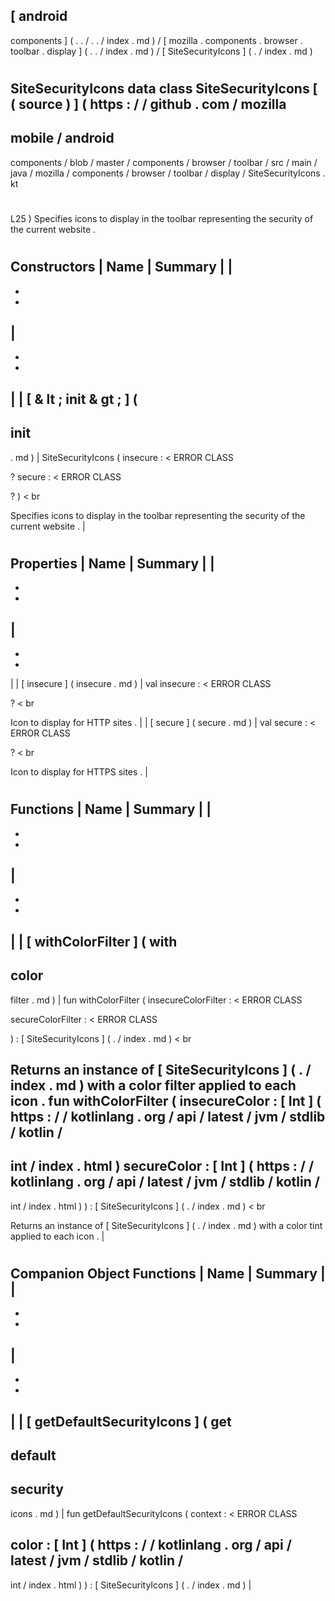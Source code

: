 [
android
-
components
]
(
.
.
/
.
.
/
index
.
md
)
/
[
mozilla
.
components
.
browser
.
toolbar
.
display
]
(
.
.
/
index
.
md
)
/
[
SiteSecurityIcons
]
(
.
/
index
.
md
)
#
SiteSecurityIcons
data
class
SiteSecurityIcons
[
(
source
)
]
(
https
:
/
/
github
.
com
/
mozilla
-
mobile
/
android
-
components
/
blob
/
master
/
components
/
browser
/
toolbar
/
src
/
main
/
java
/
mozilla
/
components
/
browser
/
toolbar
/
display
/
SiteSecurityIcons
.
kt
#
L25
)
Specifies
icons
to
display
in
the
toolbar
representing
the
security
of
the
current
website
.
#
#
#
Constructors
|
Name
|
Summary
|
|
-
-
-
|
-
-
-
|
|
[
&
lt
;
init
&
gt
;
]
(
-
init
-
.
md
)
|
SiteSecurityIcons
(
insecure
:
<
ERROR
CLASS
>
?
secure
:
<
ERROR
CLASS
>
?
)
<
br
>
Specifies
icons
to
display
in
the
toolbar
representing
the
security
of
the
current
website
.
|
#
#
#
Properties
|
Name
|
Summary
|
|
-
-
-
|
-
-
-
|
|
[
insecure
]
(
insecure
.
md
)
|
val
insecure
:
<
ERROR
CLASS
>
?
<
br
>
Icon
to
display
for
HTTP
sites
.
|
|
[
secure
]
(
secure
.
md
)
|
val
secure
:
<
ERROR
CLASS
>
?
<
br
>
Icon
to
display
for
HTTPS
sites
.
|
#
#
#
Functions
|
Name
|
Summary
|
|
-
-
-
|
-
-
-
|
|
[
withColorFilter
]
(
with
-
color
-
filter
.
md
)
|
fun
withColorFilter
(
insecureColorFilter
:
<
ERROR
CLASS
>
secureColorFilter
:
<
ERROR
CLASS
>
)
:
[
SiteSecurityIcons
]
(
.
/
index
.
md
)
<
br
>
Returns
an
instance
of
[
SiteSecurityIcons
]
(
.
/
index
.
md
)
with
a
color
filter
applied
to
each
icon
.
fun
withColorFilter
(
insecureColor
:
[
Int
]
(
https
:
/
/
kotlinlang
.
org
/
api
/
latest
/
jvm
/
stdlib
/
kotlin
/
-
int
/
index
.
html
)
secureColor
:
[
Int
]
(
https
:
/
/
kotlinlang
.
org
/
api
/
latest
/
jvm
/
stdlib
/
kotlin
/
-
int
/
index
.
html
)
)
:
[
SiteSecurityIcons
]
(
.
/
index
.
md
)
<
br
>
Returns
an
instance
of
[
SiteSecurityIcons
]
(
.
/
index
.
md
)
with
a
color
tint
applied
to
each
icon
.
|
#
#
#
Companion
Object
Functions
|
Name
|
Summary
|
|
-
-
-
|
-
-
-
|
|
[
getDefaultSecurityIcons
]
(
get
-
default
-
security
-
icons
.
md
)
|
fun
getDefaultSecurityIcons
(
context
:
<
ERROR
CLASS
>
color
:
[
Int
]
(
https
:
/
/
kotlinlang
.
org
/
api
/
latest
/
jvm
/
stdlib
/
kotlin
/
-
int
/
index
.
html
)
)
:
[
SiteSecurityIcons
]
(
.
/
index
.
md
)
|
